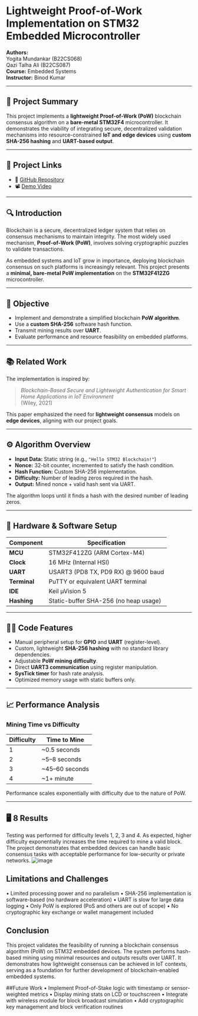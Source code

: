 
# Lightweight Proof-of-Work Implementation on STM32 Embedded Microcontroller

**Authors:**  
Yogita Mundankar (B22CS068)  
Qazi Talha Ali (B22CS087)  
**Course:** Embedded Systems  
**Instructor:** Binod Kumar  

---

## 📌 Project Summary

This project implements a **lightweight Proof-of-Work (PoW)** blockchain consensus algorithm on a **bare-metal STM32F4** microcontroller. It demonstrates the viability of integrating secure, decentralized validation mechanisms into resource-constrained **IoT and edge devices** using **custom SHA-256 hashing** and **UART-based output**.

---

## 🔗 Project Links

- 🧠 [GitHub Repository](https://github.com/b22cs068/STM32_Blockchain_PoW-/tree/main)
- 📽️ [Demo Video](https://drive.google.com/file/d/1gCNcgGKrrAJhNw0q9mAzjTv2bD_T4ttN/view?usp=sharing)

---

## 🔍 Introduction

Blockchain is a secure, decentralized ledger system that relies on consensus mechanisms to maintain integrity. The most widely used mechanism, **Proof-of-Work (PoW)**, involves solving cryptographic puzzles to validate transactions.

As embedded systems and IoT grow in importance, deploying blockchain consensus on such platforms is increasingly relevant. This project presents a **minimal, bare-metal PoW implementation** on the **STM32F412ZG** microcontroller.

---

## 🎯 Objective

- Implement and demonstrate a simplified blockchain **PoW algorithm**.
- Use a **custom SHA-256** software hash function.
- Transmit mining results over **UART**.
- Evaluate performance and resource feasibility on embedded platforms.

---

## 📚 Related Work

The implementation is inspired by:

> *Blockchain-Based Secure and Lightweight Authentication for Smart Home Applications in IoT Environment*  
> (Wiley, 2021)

This paper emphasized the need for **lightweight consensus** models on **edge devices**, aligning with our project goals.

---

## ⚙️ Algorithm Overview

- **Input Data:** Static string (e.g., `"Hello STM32 Blockchain!"`)
- **Nonce:** 32-bit counter, incremented to satisfy the hash condition.
- **Hash Function:** Custom SHA-256 implementation.
- **Difficulty:** Number of leading zeros required in the hash.
- **Output:** Mined nonce + valid hash sent via UART.

The algorithm loops until it finds a hash with the desired number of leading zeros.

---

## 🧰 Hardware & Software Setup

| Component        | Specification                           |
|------------------|-----------------------------------------|
| **MCU**          | STM32F412ZG (ARM Cortex-M4)             |
| **Clock**        | 16 MHz (Internal HSI)                   |
| **UART**         | USART3 (PD8 TX, PD9 RX) @ 9600 baud     |
| **Terminal**     | PuTTY or equivalent UART terminal       |
| **IDE**          | Keil µVision 5                          |
| **Hashing**      | Static-buffer SHA-256 (no heap usage)   |

---

## 🧑‍💻 Code Features

- Manual peripheral setup for **GPIO** and **UART** (register-level).
- Custom, lightweight **SHA-256 hashing** with no standard library dependencies.
- Adjustable **PoW mining difficulty**.
- Direct **UART3 communication** using register manipulation.
- **SysTick timer** for hash rate analysis.
- Optimized memory usage with static buffers only.

---

## 📈 Performance Analysis

### Mining Time vs Difficulty

| Difficulty | Time to Mine     |
|------------|------------------|
| 1          | ~0.5 seconds     |
| 2          | ~5–8 seconds     |
| 3          | ~45–60 seconds   |
| 4          | ~1+ minute       |

Performance scales exponentially with difficulty due to the nature of PoW.

---

## 🖥️ 8 Results
Testing was performed for difficulty levels 1, 2, 3 and 4.
As expected, higher difficulty exponentially increases the time required to mine a valid
block. The project demonstrates that embedded devices can handle basic consensus tasks
with acceptable performance for low-security or private networks.
![image](https://github.com/user-attachments/assets/9f6737e7-9292-4901-bff5-2097cfd9c18f)

## Limitations and Challenges
• Limited processing power and no parallelism
• SHA-256 implementation is software-based (no hardware acceleration)
• UART is slow for large data logging
• Only PoW is explored (PoS and others are out of scope)
• No cryptographic key exchange or wallet management included

## Conclusion
This project validates the feasibility of running a blockchain consensus algorithm (PoW)
on STM32 embedded devices. The system performs hash-based mining using minimal
resources and outputs results over UART. It demonstrates how lightweight consensus
can be achieved in IoT contexts, serving as a foundation for further development of
blockchain-enabled embedded systems.

##Future Work
• Implement Proof-of-Stake logic with timestamp or sensor-weighted metrics
• Display mining stats on LCD or touchscreen
• Integrate with wireless module for block broadcast simulation
• Add cryptographic key management and block verification routines
